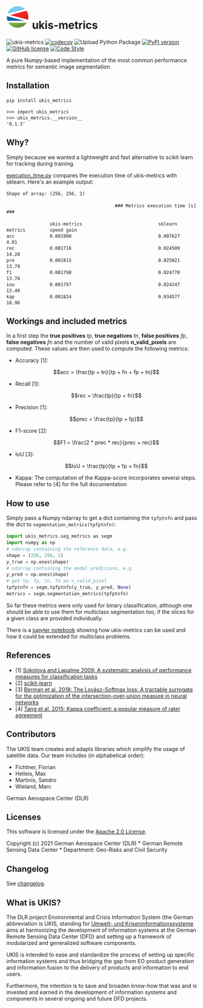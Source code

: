 # [![UKIS](img/ukis-logo.png)](https://www.dlr.de/eoc/en/desktopdefault.aspx/tabid-5413/10560_read-21914/) ukis-metrics

![ukis-metrics](https://github.com/dlr-eoc/ukis-metrics/workflows/ukis-metrics/badge.svg)
[![codecov](https://codecov.io/gh/dlr-eoc/ukis-metrics/branch/main/graph/badge.svg)](https://codecov.io/gh/dlr-eoc/ukis-metrics)
![Upload Python Package](https://github.com/dlr-eoc/ukis-metrics/workflows/Upload%20Python%20Package/badge.svg)
[![PyPI version](https://img.shields.io/pypi/v/ukis-metrics)](https://pypi.python.org/pypi/ukis-metrics/)
[![GitHub license](https://img.shields.io/badge/License-Apache%202.0-blue.svg)](LICENSE)
[![Code Style](https://img.shields.io/badge/code%20style-black-000000.svg)](https://black.readthedocs.io/en/stable/)

A pure Numpy-based implementation of the most common performance metrics for semantic image segmentation. 

## Installation
```shell
pip install ukis_metrics
```

```shell
>>> import ukis_metrics
>>> ukis_metrics.__version__
'0.1.3'
```

## Why?
Simply because we wanted a lightweight and fast alternative to scikit learn for tracking during training. 

[execution_time.py](https://github.com/dlr-eoc/ukis-metrics/blob/main/performance/execution_time.py)
compares the execution time of ukis-metrics with sklearn. Here's an example output:
```
Shape of array: (256, 256, 2)

                                        ### Metrics execution time [s] ###

                ukis-metrics                            sklearn metrics         speed gain
acc             0.001900                                0.007627                4.01
rec             0.001716                                0.024509                14.28
pre             0.001815                                0.025021                13.79
f1              0.001798                                0.024770                13.78
iou             0.001797                                0.024247                13.49
kap             0.001824                                0.034577                18.96
```

## Workings and included metrics
In a first step the **true positives** *tp*, **true negatives** *tn*, **false positives** *fp*, **false negatives** *fn*
and the number of valid pixels **n_valid_pixels** are computed. These values are then used to compute the following 
metrics:
- Accuracy [1]:   
  ```math
  acc = \frac{tp + tn}{tp + fn + fp + tn}
  ```
- Recall [1]:
  ```math
  rec = \frac{tp}{tp + fn}
  ```
- Precision [1]:
  ```math
  prec = \frac{tp}{tp + fp}
  ```
- F1-score [2]:
  ```math
  F1 = \frac{2 * prec * rec}{prec + rec}
  ```
- IoU [3]:
  ```math
  IoU = \frac{tp}{tp + fp + fn}
  ```  
- Kappa: The computation of the Kappa-score incorporates several steps. Please refer to [4] for the full 
  documentation

## How to use
Simply pass a Numpy ndarray to get a dict containing the `tpfptnfn` and pass the dict to `segmentation_metrics(tpfptnfn)`:
```python 
import ukis_metrics.seg_metrics as segm
import numpy as np
# ndarray containing the reference data, e.g.
shape = (256, 256, 1)
y_true = np.ones(shape)
# ndarray containing the model predicions, e.g.
y_pred = np.ones(shape)
# get tp, fp, tn, fn an n_valid_pixel
tpfptnfn = segm.tpfptnfn(y_true, y_pred, None)
metrics = segm.segmentation_metrics(tpfptnfn)
```
So far these metrics were only used for binary classification, although one should be able to use them for 
multiclass segmentation too, if the slices for a given class are provided individually.

There is a [jupyter notebook](https://github.com/dlr-eoc/ukis-metrics/tree/main/examples) showing how ukis-metrics can be used and how it could be extended for multiclass problems.

## References
- [1] [Sokolova and Lapalme 2009: A systematic analysis of performance measures for classification tasks](https://www.researchgate.net/publication/222674734_A_systematic_analysis_of_performance_measures_for_classification_tasks)
- [2] [scikit-learn](https://scikit-learn.org/stable/modules/model_evaluation.html)
- [3] [Berman et al. 2018: The Lovász-Softmax loss: A tractable surrogate for the optimization of 
  the intersection-over-union measure in neural networks](https://arxiv.org/pdf/1705.08790.pdf)
- [4] [Tang et al. 2015: Kappa coefficient: a popular measure of rater agreement](https://www.ncbi.nlm.nih.gov/pmc/articles/PMC4372765/) 


## Contributors
The UKIS team creates and adapts libraries which simplify the usage of satellite data. Our team includes (in alphabetical order):
* Fichtner, Florian
* Helleis, Max
* Martinis, Sandro
* Wieland, Marc

German Aerospace Center (DLR)

## Licenses
This software is licensed under the [Apache 2.0 License](https://github.com/dlr-eoc/ukis-metrics/blob/main/LICENSE).

Copyright (c) 2021 German Aerospace Center (DLR) * German Remote Sensing Data Center * Department: Geo-Risks and Civil Security

## Changelog
See [changelog](https://github.com/dlr-eoc/ukis-metrics/blob/main/CHANGELOG.md).


## What is UKIS?
The DLR project Environmental and Crisis Information System (the German abbreviation is UKIS, standing for [Umwelt- und Kriseninformationssysteme](https://www.dlr.de/eoc/en/desktopdefault.aspx/tabid-5413/10560_read-21914/) aims at harmonizing the development of information systems at the German Remote Sensing Data Center (DFD) and setting up a framework of modularized and generalized software components.

UKIS is intended to ease and standardize the process of setting up specific information systems and thus bridging the gap from EO product generation and information fusion to the delivery of products and information to end users.

Furthermore, the intention is to save and broaden know-how that was and is invested and earned in the development of information systems and components in several ongoing and future DFD projects.
